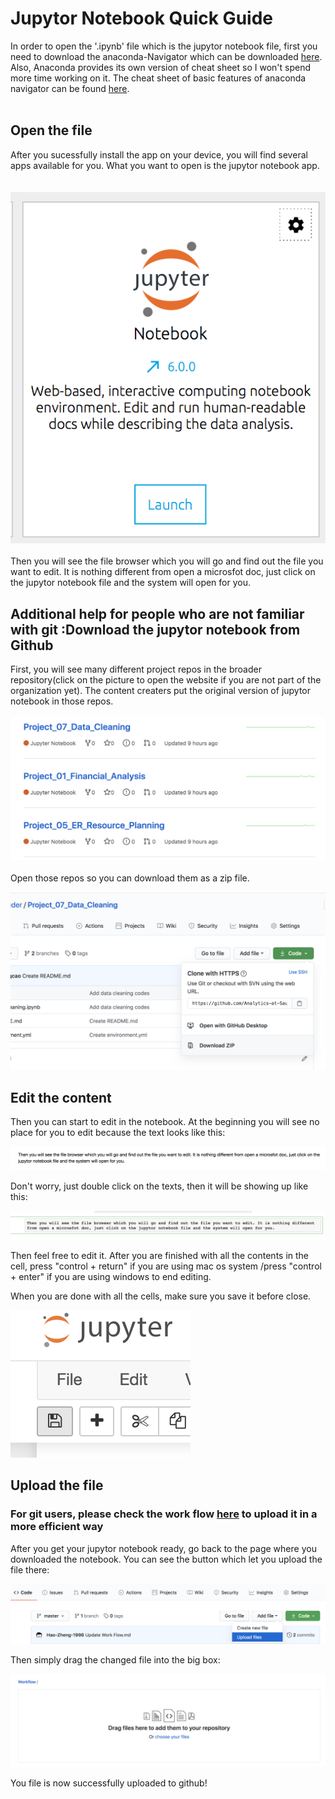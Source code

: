 
# Jupytor Notebook Quick Guide

In order to open the '.ipynb' file which is the jupytor notebook file, first you need to download the anaconda-Navigator which can be downloaded [here](https://docs.anaconda.com/anaconda/install/). Also, Anaconda provides its own version of cheat sheet so I won't spend more time working on it. The cheat sheet of basic features of anaconda navigator can be found [here](https://docs.anaconda.com/_downloads/9ee215ff15fde24bf01791d719084950/Anaconda-Starter-Guide.pdf).
<br/>
<br/>
## Open the file

After you sucessfully install the app on your device, you will find several apps available for you. What you want to open is the jupytor notebook app.
<br/>
<br/>
<br/>
<img src="image/open_1.png">
<br/>
<br/>
Then you will see the file browser which you will go and find out the file you want to edit. It is nothing different from open a microsfot doc, just click on the jupytor notebook file and the system will open for you.

## Additional help for people who are not familiar with git :Download the jupytor notebook from Github

First, you will see many different project repos in the broader repository(click on the picture to open the website if you are not part of the organization yet). The content creaters put the original version of jupytor notebook in those repos.
<br/>
<br/>
[<img src="image/sample.png">](https://github.com/Analytics-at-Sauder)
<br/>
<br/>
Open those repos so you can download them as a zip file.

<img src="image/download.png">

## Edit the content

Then you can start to edit in the notebook. At the beginning you will see no place for you to edit because the text looks like this:

<img src="image/before.png">

Don't worry, just double click on the texts, then it will be showing up like this:

<img src="image/after.png">

Then feel free to edit it. After you are finished with all the contents in the cell, press "control + return" if you are using mac os system /press "control + enter" if you are using windows to end editing.

When you are done with all the cells, make sure you save it before close.

<img src="image/save.png">

## Upload the file

### For git users, please check the work flow [here](https://github.com/Analytics-at-Sauder/Workflow/blob/master/Work%20Flow.md) to upload it in a more efficient way

After you get your jupytor notebook ready, go back to the page where you downloaded the notebook. You can see the button which let you upload the file there:

<img src="image/upload_1.png">

Then simply drag the changed file into the big box:

<img src="image/upload_2.png">

You file is now successfully uploaded to github!
